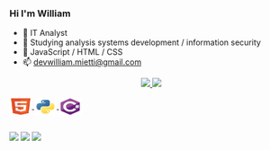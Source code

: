 ### Hi I'm William


- 🔭 IT Analyst
- 🌱 Studying analysis systems development / information security
- 🤔 JavaScript / HTML / CSS
- 📫 devwilliam.mietti@gmail.com

<div align="center">
  <a href="https://github.com/W1ll14m92">
  <img height="180em" src="https://github-readme-stats.vercel.app/api?username=W1ll14m92&show_icons=true&theme=blue&include_all_commits=true&count_private=true"/>
  <img height="180em" src="https://github-readme-stats.vercel.app/api/top-langs/?username=W1ll14m92&layout=compact&langs_count=7&theme=blue"/>
</div>
  
  <div style="display: inline_block"><br>
  <img align="center" alt="Will-HTML" height="30" width="40" src="https://raw.githubusercontent.com/devicons/devicon/master/icons/html5/html5-original.svg">
  <img align="center" alt="Will-Python" height="30" width="40" src="https://raw.githubusercontent.com/devicons/devicon/master/icons/python/python-original.svg">
  <img align="center" alt="Will-Csharp" height="30" width="40" src="https://raw.githubusercontent.com/devicons/devicon/master/icons/csharp/csharp-original.svg">
  </div>
  
   ##
  
  <div>
     <a href="https://instagram.com/w1ll_m13tt1" target="_blank"><img src="https://img.shields.io/badge/-Instagram-%1C1C1C?style=for-the-badge&logo=instagram&logoColor=white" target="_blank"></a>
 	</a> 
  <a href = "mailto:wf.mietti@gmail.com"><img src="https://img.shields.io/badge/-Gmail-%23333?style=for-the-badge&logo=gmail&logoColor=white" target="_blank"></a>
  <a href="https://www.linkedin.com/in/" target="_blank"><img src="https://img.shields.io/badge/-LinkedIn-%230077B5?style=for-the-badge&logo=linkedin&logoColor=white" target="_blank"></a>
  
  

  
